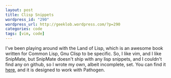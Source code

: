 ```yaml
--- 
layout: post
title: Clisp Snippets
wordpress_id: "290"
wordpress_url: http://geeklob.wordpress.com/?p=290
categories: code
tags: [vim, code]
---
```

I've been playing around with the Land of Lisp, which is an awesome book written for Common Lisp, Gnu Clisp to be specific. So, I like vim, and I like SnipMate, but SnipMate doesn't ship with any lisp snippets, and I couldn't find any on github, so I wrote my own, albeit incomplete, set. You can find it <a title="Clisp Snippets" href="https://github.com/indigo747/vim-snipmate-clisp">here</a>, and it is designed to work with Pathogen.
